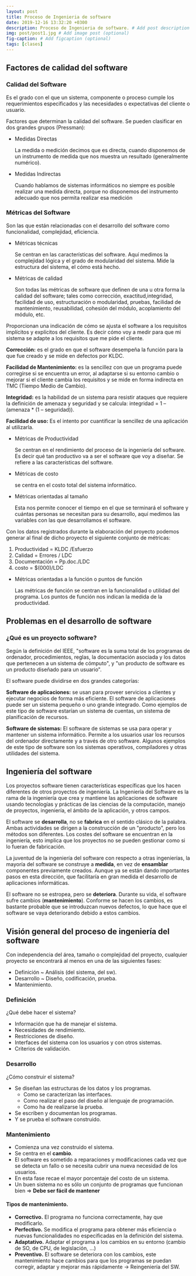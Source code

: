 ```yaml
---
layout: post
title: Proceso de Ingenieria de software
date: 2019-12-16 13:32:20 +0300
description: Proceso de Ingenieria de software. # Add post description (optional)
img: post/post1.jpg # Add image post (optional)
fig-caption: # Add figcaption (optional)
tags: [clases]
---
```


## Factores de calidad del software

### Calidad del Software

Es el grado con el que un sistema, componente o proceso cumple los requerimientos especificados y las necesidades o expectativas del cliente o usuario.

Factores que determinan la calidad del software. Se pueden clasificar en dos grandes grupos (Pressman):

* Medidas Directas

    La medida o medición decimos que es directa, cuando disponemos de un instrumento de medida que nos muestra un resultado (generalmente numérico).

* Medidas Indirectas

    Cuando hablamos de sistemas informáticos no siempre es posible realizar una medida directa, porque no disponemos del instrumento adecuado que nos permita realizar esa medición

### Métricas del Software

Son las que están relacionadas con el desarrollo del software como funcionalidad, complejidad, eficiencia.

* Métricas técnicas

    Se centran en las características del software. Aquí medimos la complejidad lógica y el grado de modularidad del sistema. Mide la estructura del sistema, el cómo está hecho.

* Métricas de calidad

    Son todas las métricas de software que definen de una u otra forma la calidad del software; tales como corrección, exactitud,integridad, facilidad de uso, estructuración o modularidad, pruebas, facilidad de mantenimiento, reusabilidad, cohesión del módulo, acoplamiento del módulo, etc.

Proporcionan una indicación de cómo se ajusta el software a los requisitos implícitos y explícitos del cliente. Es decir cómo voy a medir para que mi sistema se adapte a los requisitos que me pide el cliente.

**Corrección:** es el grado en que el software desempeña la función para la que fue creado y se mide en defectos por KLDC.

**Facilidad de Mantenimiento:** es la sencillez con que un programa puede corregirse si se encuentra un error, al adaptarse si su entorno cambio o mejorar si el cliente cambia los requisitos y se mide en forma indirecta en TMC (Tiempo Medio de Cambio).

**Integridad:** es la habilidad de un sistema para resistir ataques que requiere la definición de amenaza y seguridad y se calcula: integridad = 1 – (amenaza * (1 – seguridad)).

**Facilidad de uso:** Es el intento por cuantificar la sencillez de una aplicación al utilizarla.

* Métricas de Productividad

    Se centran en el rendimiento del proceso de la ingeniería del software. Es decir qué tan productivo va a ser el software que voy a diseñar. Se refiere a las características del software.

* Métricas de costo

    se centra en el costo total del sistema informático.

* Métricas orientadas al tamaño

    Esta nos permite conocer el tiempo en el que se terminará el software y cuántas personas se necesitan para su desarrollo, aquí medimos las variables con las que desarrollamos el software.

Con los datos registrados durante la elaboración del proyecto podemos generar al final de dicho proyecto el siguiente conjunto de métricas:

1. Productividad = KLDC /Esfuerzo
2. Calidad = Errores / LDC
3. Documentación = Pp.doc./LDC
4. costo = $(000)/LDC

* Métricas orientadas a la función o puntos de función

    Las métricas de función se centran en la funcionalidad o utilidad del programa. Los puntos de función nos indican la medida de la productividad.

## Problemas en el desarrollo de software

### ¿Qué es un proyecto software?

Según la definición del IEEE, "software es la suma total de los programas de ordenador, procedimientos, reglas, la documentación asociada y los datos que pertenecen a un sistema de cómputo", y "un producto de software es un producto diseñado para un usuario".

El software puede dividirse en dos grandes categorías:

**Software de aplicaciones:** se usan para proveer servicios a clientes y ejecutar negocios de forma más eficiente. El software de aplicaciones puede ser un sistema pequeño o uno grande integrado. Como ejemplos de este tipo de software estarían un sistema de cuentas, un sistema de planificación de recursos.

**Software de sistemas:** El software de sistemas se usa para operar y mantener un sistema informático. Permite a los usuarios usar los recursos del ordenador directamente y a través de otro software. Algunos ejemplos de este tipo de software son los sistemas operativos, compiladores y otras utilidades del sistema.

## Ingeniería del software

Los proyectos software tienen características específicas que los hacen diferentes de otros proyectos de ingeniería. La Ingeniería del Software es la rama de la ingeniería que crea y mantiene las aplicaciones de software usando tecnologías y prácticas de las ciencias de la computación, manejo de proyectos, ingeniería, el ámbito de la aplicación, y otros campos.

El software se **desarrolla**, no se **fabrica** en el sentido clásico de la palabra. Ambas actividades se dirigen a la construcción de un "producto", pero los métodos son diferentes. Los costes del software se encuentran en la ingeniería, esto implica que los proyectos no se pueden gestionar como si lo fueran de fabricación.

La juventud de la ingeniería del software con respecto a otras ingenierías, la mayoría del software se construye a **medida**, en vez de **ensamblar** componentes previamente creados. Aunque ya se están dando importantes pasos en esta dirección, que facilitaría en gran medida el desarrollo de aplicaciones informáticas.

El software no se estropea, pero se **deteriora**. Durante su vida, el software sufre cambios (**mantenimiento**). Conforme se hacen los cambios, es bastante probable que se introduzcan nuevos defectos, lo que hace que el software se vaya deteriorando debido a estos cambios.

## Visión general del proceso de ingeniería del software

Con independencia del área, tamaño o complejidad del proyecto, cualquier proyecto se encontrará al menos en una de las siguientes fases:

* Definición ~ Análisis (del sistema, del sw).
* Desarrollo ~ Diseño, codificación, prueba.
* Mantenimiento.

### Definición

¿Qué debe hacer el sistema?

* Información que ha de manejar el sistema.
* Necesidades de rendimiento.
* Restricciones de diseño.
* Interfaces del sistema con los usuarios y con otros sistemas.
* Criterios de validación.

### Desarrollo

¿Cómo construir el sistema?

* Se diseñan las estructuras de los datos y los programas.
    * Como se caracterizan las interfaces.
    * Como realizar el paso del diseño al lenguaje de programación.
    * Como ha de realizarse la prueba.
* Se escriben y documentan los programas.
* Y se prueba el software construido.

### Mantenimiento

* Comienza una vez construido el sistema.
* Se centra en el **cambio**.
* El software es sometido a reparaciones y modificaciones cada vez que se detecta un fallo o se necesita cubrir una nueva necesidad de los usuarios.
* En esta fase recae el mayor porcentaje del costo de un sistema.
* Un buen sistema no es sólo un conjunto de programas que funcionan bien => **Debe ser fácil de mantener**

#### Tipos de mantenimiento.

* **Correctivo.** El programa no funciona correctamente, hay que modificarlo.
* **Perfectivo.** Se modifica el programa para obtener más eficiencia o nuevas funcionalidades no especificadas en la definición del sistema.
* **Adaptativo.** Adaptar el programa a los cambios en su entorno (cambio de SO, de CPU, de legislación, …)
* **Preventivo.** El software se deteriora con los cambios, este mantenimiento hace cambios para que los programas se puedan corregir, adaptar y mejorar más rápidamente -> Reingeniería del SW.

